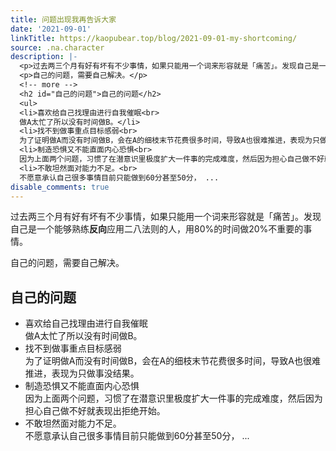 ```yaml
---
title: 问题出现我再告诉大家
date: '2021-09-01'
linkTitle: https://kaopubear.top/blog/2021-09-01-my-shortcoming/
source: .na.character
description: |-
  <p>过去两三个月有好有坏有不少事情，如果只能用一个词来形容就是「痛苦」。发现自己是一个能够熟练<strong>反向</strong>应用二八法则的人，用80%的时间做20%不重要的事情。</p>
  <p>自己的问题，需要自己解决。</p>
  <!-- more -->
  <h2 id="自己的问题">自己的问题</h2>
  <ul>
  <li>喜欢给自己找理由进行自我催眠<br>
  做A太忙了所以没有时间做B。</li>
  <li>找不到做事重点目标感弱<br>
  为了证明做A而没有时间做B，会在A的细枝末节花费很多时间，导致A也很难推进，表现为只做事没结果。</li>
  <li>制造恐惧又不能直面内心恐惧<br>
  因为上面两个问题，习惯了在潜意识里极度扩大一件事的完成难度，然后因为担心自己做不好就表现出拒绝开始。</li>
  <li>不敢坦然面对能力不足。<br>
  不愿意承认自己很多事情目前只能做到60分甚至50分， ...
disable_comments: true
---
```

<p>过去两三个月有好有坏有不少事情，如果只能用一个词来形容就是「痛苦」。发现自己是一个能够熟练<strong>反向</strong>应用二八法则的人，用80%的时间做20%不重要的事情。</p>
<p>自己的问题，需要自己解决。</p>
<!-- more -->
<h2 id="自己的问题">自己的问题</h2>
<ul>
<li>喜欢给自己找理由进行自我催眠<br>
做A太忙了所以没有时间做B。</li>
<li>找不到做事重点目标感弱<br>
为了证明做A而没有时间做B，会在A的细枝末节花费很多时间，导致A也很难推进，表现为只做事没结果。</li>
<li>制造恐惧又不能直面内心恐惧<br>
因为上面两个问题，习惯了在潜意识里极度扩大一件事的完成难度，然后因为担心自己做不好就表现出拒绝开始。</li>
<li>不敢坦然面对能力不足。<br>
不愿意承认自己很多事情目前只能做到60分甚至50分， ...